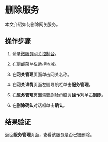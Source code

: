 # 删除服务

本文介绍如何删除网关服务。

## 操作步骤

1.  登录[微服务网关控制台](https://microgw.console.aliyun.com/)。

2.  在顶部菜单栏选择地域。

3.  在**网关管理**页面单击网关名称。

4.  在**网关详情**页面左侧导航栏单击**服务管理**。

5.  在**服务管理**页面需要删除的服务**操作**列单击**删除**。

6.  在**删除确认**对话框单击**确认**。


## 结果验证

返回**服务管理**页面，查看该服务是否已被删除。


